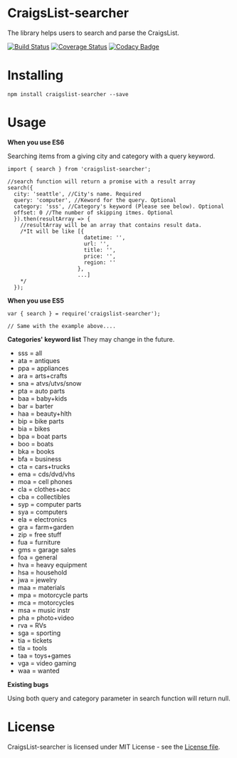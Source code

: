 # CraigsList-searcher

The library helps users to search and parse the CraigsList.

[![Build Status](https://travis-ci.org/PengWang0316/CraigslistSearcher.svg?branch=master)](https://travis-ci.org/PengWang0316/CraigslistSearcher) [![Coverage Status](https://coveralls.io/repos/github/PengWang0316/CraigslistSearcher/badge.svg?branch=master)](https://coveralls.io/github/PengWang0316/CraigslistSearcher?branch=master) [![Codacy Badge](https://api.codacy.com/project/badge/Grade/11801ff3af51468a88733665f3e2eac8)](https://www.codacy.com/app/PengWang0316/CraigslistSearcher?utm_source=github.com&amp;utm_medium=referral&amp;utm_content=PengWang0316/CraigslistSearcher&amp;utm_campaign=Badge_Grade)

# Installing

```
npm install craigslist-searcher --save
```

# Usage

**When you use ES6**

Searching items from a giving city and category with a query keyword.
```
import { search } from 'craigslist-searcher';

//search function will return a promise with a result array
search({
  city: 'seattle', //City's name. Required
  query: 'computer', //Keword for the query. Optional
  category: 'sss', //Category's keyword (Please see below). Optional
  offset: 0 //The number of skipping itmes. Optional
  }).then(resultArray => {
    //resultArray will be an array that contains result data.
    /*It will be like [{
                        datetime: '',
                        url: '',
                        title: '',
                        price: '',
                        region: ''
                      },
                      ...]
    */
  });
```

**When you use ES5**
```
var { search } = require('craigslist-searcher');

// Same with the example above....
```

**Categories' keyword list**
They may change in the future.

- sss = all
- ata = antiques
- ppa = appliances
- ara = arts+crafts
- sna = atvs/utvs/snow
- pta = auto parts
- baa = baby+kids
- bar = barter
- haa = beauty+hlth
- bip = bike parts
- bia = bikes
- bpa = boat parts
- boo = boats
- bka = books
- bfa = business
- cta = cars+trucks
- ema = cds/dvd/vhs
- moa = cell phones
- cla = clothes+acc
- cba = collectibles
- syp = computer parts
- sya = computers
- ela = electronics
- gra = farm+garden
- zip = free stuff
- fua = furniture
- gms = garage sales
- foa = general
- hva = heavy equipment
- hsa = household
- jwa = jewelry
- maa = materials
- mpa = motorcycle parts
- mca = motorcycles
- msa = music instr
- pha = photo+video
- rva = RVs
- sga = sporting
- tia = tickets
- tla = tools
- taa = toys+games
- vga = video gaming
- waa = wanted

**Existing bugs**

Using both query and category parameter in search function will return null.  

# License

CraigsList-searcher is licensed under MIT License - see the [License file](https://github.com/PengWang0316/CraigslistSearcher/blob/master/LICENSE).
